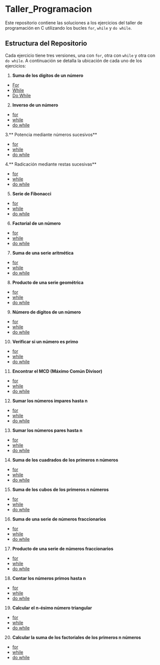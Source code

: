 # Taller_Programacion
Este repositorio contiene las soluciones a los ejercicios del taller de programación en C utilizando los bucles `for`, `while` y `do while`. 
## Estructura del Repositorio 
Cada ejercicio tiene tres versiones, una con `for`, otra con `while` y otra con `do while`. A continuación se detalla la ubicación de cada uno de los ejercicios: 
1. **Suma de los dígitos de un número** 
- [For](Do_While_Sumadenumeros.c)
- [While](While_Sumadenumeros.c)
- [Do While](Do_While_Sumadenumeros.c)
2. **Inverso de un número**
-	[for]()
-	[while]()
-	[do while]()

3.** Potencia mediante números sucesivos**
-	[for]()
-	[while]()
-	[do while]()

4.** Radicación mediante restas sucesivas**
-	[for]()
-	[while]()
-	[do while]()
5. **Serie de Fibonacci**
-	[for]()
-	[while]()
-	[do while]()
6. **Factorial de un número**
-  [for]()
-	[while]()
-	[do while]()
7. **Suma de una serie aritmética**
-	[for]()
-	[while]()
-	[do while]()
8. **Producto de una serie geométrica**
-	[for]()
-	[while]()
-	[do while]()
9. **Número de dígitos de un número**
-	[for]()
-	[while]()
-	[do while]()
10. **Verificar si un número es primo**
-	[for]()
-	[while]()
-	[do while]()
11. **Encontrar el MCD (Máximo Común Divisor)**
-	[for]()
-	[while]()
-	[do while]()
12. **Sumar los números impares hasta n**
-	[for]()
-	[while]()
-	[do while]()
13. **Sumar los números pares hasta n**
-	[for]()
-	[while]()
-	[do while]()
14. **Suma de los cuadrados de los primeros n números**
-	[for]()
-	[while]()
-	[do while]()
15. **Suma de los cubos de los primeros n números**
-	[for]()
-	[while]()
-	[do while]()
16. **Suma de una serie de números fraccionarios**
-	[for]()
-	[while]()
-	[do while]()
17. **Producto de una serie de números fraccionarios**
-	[for]()
-	[while]()
-	[do while]()
18. **Contar los números primos hasta n**
-	[for]()
-	[while]()
-	[do while]()
19. **Calcular el n-ésimo número triangular**
-	[for]()
-	[while]()
-	[do while]()
20. **Calcular la suma de los factoriales de los primeros n números**

-	[for]()
-	[while]()
-	[do while]()
